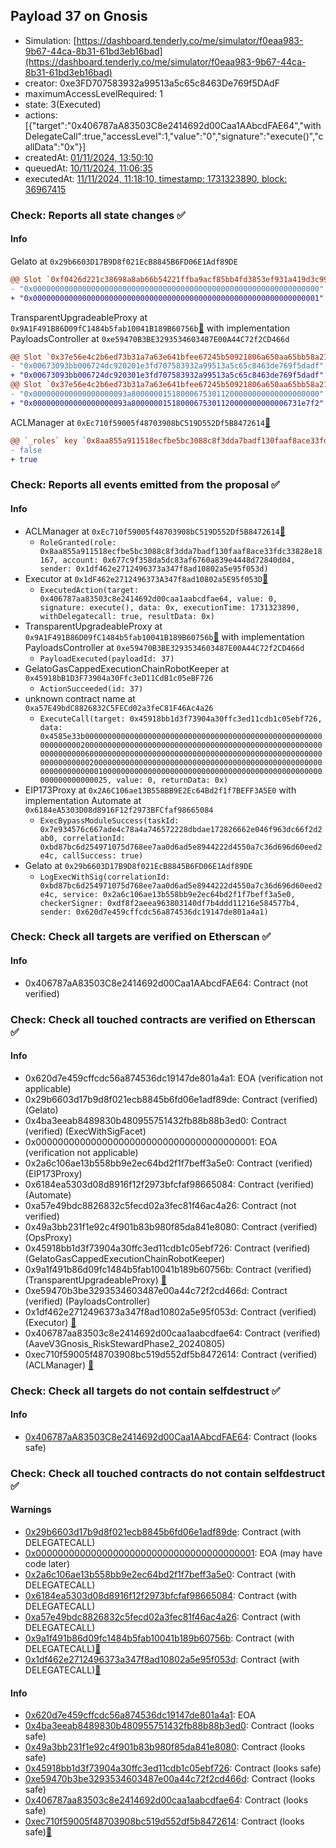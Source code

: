 ## Payload 37 on Gnosis

- Simulation: [https://dashboard.tenderly.co/me/simulator/f0eaa983-9b67-44ca-8b31-61bd3eb16bad](https://dashboard.tenderly.co/me/simulator/f0eaa983-9b67-44ca-8b31-61bd3eb16bad)
- creator: 0xe3FD707583932a99513a5c65c8463De769f5DAdF
- maximumAccessLevelRequired: 1
- state: 3(Executed)
- actions: [{"target":"0x406787aA83503C8e2414692d00Caa1AAbcdFAE64","withDelegateCall":true,"accessLevel":1,"value":"0","signature":"execute()","callData":"0x"}]
- createdAt: [01/11/2024, 13:50:10](https://gnosisscan.io/tx/0xc0fe26efddf69bc1700eb6b781efeed54df3774353b7f9e2972ccaea1186bb40)
- queuedAt: [10/11/2024, 11:06:35](https://gnosisscan.io/tx/0x89eb37b5e4eb7874bc57f52911d338361be80e7dfa5a0383aeb46bf48a401405)
- executedAt: [11/11/2024, 11:18:10, timestamp: 1731323890, block: 36967415](https://gnosisscan.io/tx/0xf0acc802d105fe0f2bed3d34afaaeda6394ab8c8f9d111b340c1beeccafaace0)

### Check: Reports all state changes :white_check_mark:

#### Info


Gelato at `0x29b6603D17B9D8f021EcB8845B6FD06E1Adf89DE`
```diff
@@ Slot `0xf0426d221c38698a8ab66b54221ffba9acf85bb4fd3853ef931a419d3c99121c` @@
- "0x0000000000000000000000000000000000000000000000000000000000000000"
+ "0x0000000000000000000000000000000000000000000000000000000000000001"
```

TransparentUpgradeableProxy at `0x9A1F491B86D09fC1484b5fab10041B189B60756b`[:ghost:](https://github.com/bgd-labs/aave-address-book "GovernanceV3Gnosis.PAYLOADS_CONTROLLER") with implementation PayloadsController at `0xe59470B3BE3293534603487E00A44C72f2CD466d`
```diff
@@ Slot `0x37e56e4c2b6ed73b31a7a63e641bfee67245b50921806a650aa65bb58a213ba7` @@
- "0x00673093bb006724dc920201e3fd707583932a99513a5c65c8463de769f5dadf"
+ "0x00673093bb006724dc920301e3fd707583932a99513a5c65c8463de769f5dadf"
@@ Slot `0x37e56e4c2b6ed73b31a7a63e641bfee67245b50921806a650aa65bb58a213ba8` @@
- "0x000000000000000000093a800000015180006753011200000000000000000000"
+ "0x000000000000000000093a80000001518000675301120000000000006731e7f2"
```

ACLManager at `0xEc710f59005f48703908bC519D552Df5B8472614`[:ghost:](https://github.com/bgd-labs/aave-address-book "AaveV3Gnosis.ACL_MANAGER")
```diff
@@ `_roles` key `0x8aa855a911518ecfbe5bc3088c8f3dda7badf130faaf8ace33fdc33828e18167.members.0x677c9f358da5dc83af6760a839e4448d72840d04` @@
- false
+ true
```


### Check: Reports all events emitted from the proposal :white_check_mark:

#### Info

- ACLManager at `0xEc710f59005f48703908bC519D552Df5B8472614`[:ghost:](https://github.com/bgd-labs/aave-address-book "AaveV3Gnosis.ACL_MANAGER")
  - `RoleGranted(role: 0x8aa855a911518ecfbe5bc3088c8f3dda7badf130faaf8ace33fdc33828e18167, account: 0x677c9f358da5dc83af6760a839e4448d72840d04, sender: 0x1df462e2712496373a347f8ad10802a5e95f053d)`
- Executor at `0x1dF462e2712496373A347f8ad10802a5E95f053D`[:ghost:](https://github.com/bgd-labs/aave-address-book "AaveV3Gnosis.ACL_ADMIN, GovernanceV3Gnosis.EXECUTOR_LVL_1")
  - `ExecutedAction(target: 0x406787aa83503c8e2414692d00caa1aabcdfae64, value: 0, signature: execute(), data: 0x, executionTime: 1731323890, withDelegatecall: true, resultData: 0x)`
- TransparentUpgradeableProxy at `0x9A1F491B86D09fC1484b5fab10041B189B60756b`[:ghost:](https://github.com/bgd-labs/aave-address-book "GovernanceV3Gnosis.PAYLOADS_CONTROLLER") with implementation PayloadsController at `0xe59470B3BE3293534603487E00A44C72f2CD466d`
  - `PayloadExecuted(payloadId: 37)`
- GelatoGasCappedExecutionChainRobotKeeper at `0x45918bB1D3F73904a30Ffc3eD11CdB1c05eBF726`
  - `ActionSucceeded(id: 37)`
- unknown contract name at `0xa57E49bdC8826832C5FECd02a3feC81F46Ac4a26`
  - `ExecuteCall(target: 0x45918bb1d3f73904a30ffc3ed11cdb1c05ebf726, data: 0x4585e33b00000000000000000000000000000000000000000000000000000000000000200000000000000000000000000000000000000000000000000000000000000060000000000000000000000000000000000000000000000000000000000000002000000000000000000000000000000000000000000000000000000000000000010000000000000000000000000000000000000000000000000000000000000025, value: 0, returnData: 0x)`
- EIP173Proxy at `0x2A6C106ae13B558BB9E2Ec64Bd2f1f7BEFF3A5E0` with implementation Automate at `0x6184eA5303D08d8916F12f2973BFCfaf98665084`
  - `ExecBypassModuleSuccess(taskId: 0x7e934576c667ade4c78a4a746572228dbdae172826662e046f963dc66f2d2ab0, correlationId: 0xbd87bc6d254971075d768ee7aa0d6ad5e8944222d4550a7c36d696d60eed2e4c, callSuccess: true)`
- Gelato at `0x29b6603D17B9D8f021EcB8845B6FD06E1Adf89DE`
  - `LogExecWithSig(correlationId: 0xbd87bc6d254971075d768ee7aa0d6ad5e8944222d4550a7c36d696d60eed2e4c, service: 0x2a6c106ae13b558bb9e2ec64bd2f1f7beff3a5e0, checkerSigner: 0xdf8f2aeea963803140df7b4ddd11216e584577b4, sender: 0x620d7e459cffcdc56a874536dc19147de801a4a1)`

### Check: Check all targets are verified on Etherscan :white_check_mark:

#### Info

- 0x406787aA83503C8e2414692d00Caa1AAbcdFAE64: Contract (not verified) 

### Check: Check all touched contracts are verified on Etherscan :white_check_mark:

#### Info

- 0x620d7e459cffcdc56a874536dc19147de801a4a1: EOA (verification not applicable)
- 0x29b6603d17b9d8f021ecb8845b6fd06e1adf89de: Contract (verified) (Gelato) 
- 0x4ba3eeab8489830b480955751432fb88b88b3ed0: Contract (verified) (ExecWithSigFacet) 
- 0x0000000000000000000000000000000000000001: EOA (verification not applicable)
- 0x2a6c106ae13b558bb9e2ec64bd2f1f7beff3a5e0: Contract (verified) (EIP173Proxy) 
- 0x6184ea5303d08d8916f12f2973bfcfaf98665084: Contract (verified) (Automate) 
- 0xa57e49bdc8826832c5fecd02a3fec81f46ac4a26: Contract (not verified) 
- 0x49a3bb231f1e92c4f901b83b980f85da841e8080: Contract (verified) (OpsProxy) 
- 0x45918bb1d3f73904a30ffc3ed11cdb1c05ebf726: Contract (verified) (GelatoGasCappedExecutionChainRobotKeeper) 
- 0x9a1f491b86d09fc1484b5fab10041b189b60756b: Contract (verified) (TransparentUpgradeableProxy) [:ghost:](https://github.com/bgd-labs/aave-address-book "GovernanceV3Gnosis.PAYLOADS_CONTROLLER")
- 0xe59470b3be3293534603487e00a44c72f2cd466d: Contract (verified) (PayloadsController) 
- 0x1df462e2712496373a347f8ad10802a5e95f053d: Contract (verified) (Executor) [:ghost:](https://github.com/bgd-labs/aave-address-book "AaveV3Gnosis.ACL_ADMIN, GovernanceV3Gnosis.EXECUTOR_LVL_1")
- 0x406787aa83503c8e2414692d00caa1aabcdfae64: Contract (verified) (AaveV3Gnosis_RiskStewardPhase2_20240805) 
- 0xec710f59005f48703908bc519d552df5b8472614: Contract (verified) (ACLManager) [:ghost:](https://github.com/bgd-labs/aave-address-book "AaveV3Gnosis.ACL_MANAGER")

### Check: Check all targets do not contain selfdestruct :white_check_mark:

#### Info

- [0x406787aA83503C8e2414692d00Caa1AAbcdFAE64](https://gnosisscan.io/address/0x406787aA83503C8e2414692d00Caa1AAbcdFAE64): Contract (looks safe)

### Check: Check all touched contracts do not contain selfdestruct :white_check_mark:

#### Warnings

- [0x29b6603d17b9d8f021ecb8845b6fd06e1adf89de](https://gnosisscan.io/address/0x29b6603d17b9d8f021ecb8845b6fd06e1adf89de): Contract (with DELEGATECALL)
- [0x0000000000000000000000000000000000000001](https://gnosisscan.io/address/0x0000000000000000000000000000000000000001): EOA (may have code later)
- [0x2a6c106ae13b558bb9e2ec64bd2f1f7beff3a5e0](https://gnosisscan.io/address/0x2a6c106ae13b558bb9e2ec64bd2f1f7beff3a5e0): Contract (with DELEGATECALL)
- [0x6184ea5303d08d8916f12f2973bfcfaf98665084](https://gnosisscan.io/address/0x6184ea5303d08d8916f12f2973bfcfaf98665084): Contract (with DELEGATECALL)
- [0xa57e49bdc8826832c5fecd02a3fec81f46ac4a26](https://gnosisscan.io/address/0xa57e49bdc8826832c5fecd02a3fec81f46ac4a26): Contract (with DELEGATECALL)
- [0x9a1f491b86d09fc1484b5fab10041b189b60756b](https://gnosisscan.io/address/0x9a1f491b86d09fc1484b5fab10041b189b60756b): Contract (with DELEGATECALL)[:ghost:](https://github.com/bgd-labs/aave-address-book "GovernanceV3Gnosis.PAYLOADS_CONTROLLER")
- [0x1df462e2712496373a347f8ad10802a5e95f053d](https://gnosisscan.io/address/0x1df462e2712496373a347f8ad10802a5e95f053d): Contract (with DELEGATECALL)[:ghost:](https://github.com/bgd-labs/aave-address-book "AaveV3Gnosis.ACL_ADMIN, GovernanceV3Gnosis.EXECUTOR_LVL_1")

#### Info

- [0x620d7e459cffcdc56a874536dc19147de801a4a1](https://gnosisscan.io/address/0x620d7e459cffcdc56a874536dc19147de801a4a1): EOA
- [0x4ba3eeab8489830b480955751432fb88b88b3ed0](https://gnosisscan.io/address/0x4ba3eeab8489830b480955751432fb88b88b3ed0): Contract (looks safe)
- [0x49a3bb231f1e92c4f901b83b980f85da841e8080](https://gnosisscan.io/address/0x49a3bb231f1e92c4f901b83b980f85da841e8080): Contract (looks safe)
- [0x45918bb1d3f73904a30ffc3ed11cdb1c05ebf726](https://gnosisscan.io/address/0x45918bb1d3f73904a30ffc3ed11cdb1c05ebf726): Contract (looks safe)
- [0xe59470b3be3293534603487e00a44c72f2cd466d](https://gnosisscan.io/address/0xe59470b3be3293534603487e00a44c72f2cd466d): Contract (looks safe)
- [0x406787aa83503c8e2414692d00caa1aabcdfae64](https://gnosisscan.io/address/0x406787aa83503c8e2414692d00caa1aabcdfae64): Contract (looks safe)
- [0xec710f59005f48703908bc519d552df5b8472614](https://gnosisscan.io/address/0xec710f59005f48703908bc519d552df5b8472614): Contract (looks safe)[:ghost:](https://github.com/bgd-labs/aave-address-book "AaveV3Gnosis.ACL_MANAGER")

